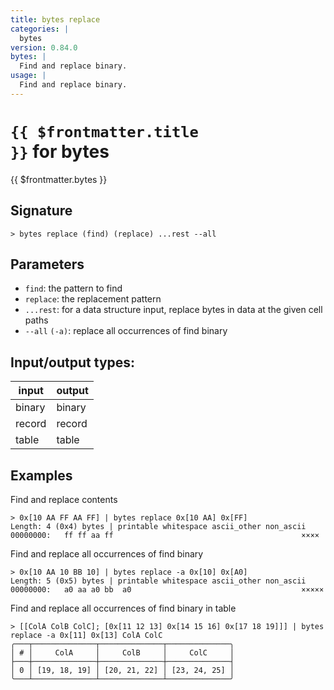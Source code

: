 ```yaml
---
title: bytes replace
categories: |
  bytes
version: 0.84.0
bytes: |
  Find and replace binary.
usage: |
  Find and replace binary.
---
```


# <code>{{ $frontmatter.title }}</code> for bytes

<div class='command-title'>{{ $frontmatter.bytes }}</div>

## Signature

```> bytes replace (find) (replace) ...rest --all```

## Parameters

 -  `find`: the pattern to find
 -  `replace`: the replacement pattern
 -  `...rest`: for a data structure input, replace bytes in data at the given cell paths
 -  `--all` `(-a)`: replace all occurrences of find binary


## Input/output types:

| input  | output |
| ------ | ------ |
| binary | binary |
| record | record |
| table  | table  |
## Examples

Find and replace contents
```shell
> 0x[10 AA FF AA FF] | bytes replace 0x[10 AA] 0x[FF]
Length: 4 (0x4) bytes | printable whitespace ascii_other non_ascii
00000000:   ff ff aa ff                                          ××××

```

Find and replace all occurrences of find binary
```shell
> 0x[10 AA 10 BB 10] | bytes replace -a 0x[10] 0x[A0]
Length: 5 (0x5) bytes | printable whitespace ascii_other non_ascii
00000000:   a0 aa a0 bb  a0                                      ×××××

```

Find and replace all occurrences of find binary in table
```shell
> [[ColA ColB ColC]; [0x[11 12 13] 0x[14 15 16] 0x[17 18 19]]] | bytes replace -a 0x[11] 0x[13] ColA ColC
╭───┬──────────────┬──────────────┬──────────────╮
│ # │     ColA     │     ColB     │     ColC     │
├───┼──────────────┼──────────────┼──────────────┤
│ 0 │ [19, 18, 19] │ [20, 21, 22] │ [23, 24, 25] │
╰───┴──────────────┴──────────────┴──────────────╯

```
